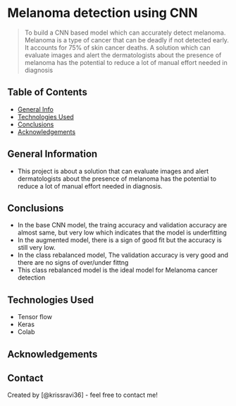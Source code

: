 # Melanoma detection using CNN
> To build a CNN based model which can accurately detect melanoma. Melanoma is a type of cancer that can be deadly if not detected early. It accounts for 75% of skin cancer deaths. A solution which can evaluate images and alert the dermatologists about the presence of melanoma has the potential to reduce a lot of manual effort needed in diagnosis


## Table of Contents
* [General Info](#general-information)
* [Technologies Used](#technologies-used)
* [Conclusions](#conclusions)
* [Acknowledgements](#acknowledgements)

<!-- You can include any other section that is pertinent to your problem -->

## General Information
- This project is about a solution that can evaluate images and alert dermatologists about the presence of melanoma has the potential to reduce a lot of manual effort needed in diagnosis.

<!-- You don't have to answer all the questions - just the ones relevant to your project. -->

## Conclusions
- In the base CNN model, the traing accuracy and validation accuracy are almost same, but very low which indicates that the model is underfitting
- In the augmented model, there is a sign of good fit but the accuracy is still very low.
- In the class rebalanced model, The validation accuracy is very good and there are no signs of over/under fittng
- This class rebalanced model is the ideal model for Melanoma cancer detection

<!-- You don't have to answer all the questions - just the ones relevant to your project. -->


## Technologies Used
- Tensor flow
- Keras
- Colab

<!-- As the libraries versions keep on changing, it is recommended to mention the version of library used in this project -->

## Acknowledgements


## Contact
Created by [@krissravi36] - feel free to contact me!


<!-- Optional -->
<!-- ## License -->
<!-- This project is open source and available under the [... License](). -->

<!-- You don't have to include all sections - just the one's relevant to your project -->